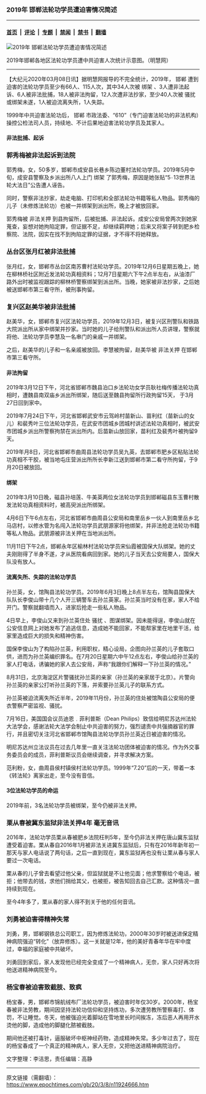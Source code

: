 ### 2019年 邯郸法轮功学员遭迫害情况简述

---

#### [首页](../../../..?n11924666) &nbsp;|&nbsp; [评论](../../../../../epoch-comment?n11924666) &nbsp;|&nbsp; [专题](../../../../../epoch-special?n11924666) &nbsp;|&nbsp; [禁闻](../../../../../epoch-news?n11924666) &nbsp;|&nbsp; [禁书](../../../../../books?n11924666) &nbsp;|&nbsp; [翻墙](https://github.com/gfw-breaker/nogfw/blob/master/README.md?n11924666)


<div><img alt="2019年 邯郸法轮功学员遭迫害情况简述" class="attachment-djy_600_400 size-djy_600_400 wp-post-image" src="https://i.epochtimes.com/assets/uploads/2020/03/2020-3-7-mh-handan-persecution-2-600x400.png"/>
<div class="caption">
 <p>
  2019年邯郸各地区法轮功学员遭中共迫害人次统计示意图。（明慧网）
 </p>
</div></div><hr/><div class="post_content" id="artbody" itemprop="articleBody">
 <!-- article content begin -->
 <p>
  【大纪元2020年03月08日讯】据明慧网报导的不完全统计，2019年，
  <ok href="https://www.epochtimes.com/gb/tag/%E9%82%AF%E9%83%B8.html">
   邯郸
  </ok>
  遭到迫害的法轮功学员至少有66人、115人次，其中34人次被
  <ok href="https://www.epochtimes.com/gb/tag/%E7%BB%91%E6%9E%B6.html">
   绑架
  </ok>
  、3人遭非法起诉、6人被非法批捕，18人被非法拘留，12人次遭非法抄家，至少40人次被
  <ok href="https://www.epochtimes.com/gb/tag/%E9%AA%9A%E6%89%B0.html">
   骚扰
  </ok>
  或绑架未遂，1人被迫流离失所，1人失踪。
 </p>
 <p>
  1999年中共迫害法轮功后，
  <ok href="https://www.epochtimes.com/gb/tag/%E9%82%AF%E9%83%B8.html">
   邯郸
  </ok>
  市政法委、“610”（专门迫害法轮功的非法机构）操控公检法司人员，持续地、不计后果地迫害法轮功学员及其家人。
 </p>
 <h4>
  非法批捕、起诉
 </h4>
 <h3>
  <b>
   郭秀梅被非法起诉到法院
  </b>
 </h3>
 <p>
  郭秀梅，女，50多岁，邯郸市成安县长巷乡陈边董村法轮功学员。2019年5月中旬，成安县警察及乡派出所八人上门
  <ok href="https://www.epochtimes.com/gb/tag/%E7%BB%91%E6%9E%B6.html">
   绑架
  </ok>
  了郭秀梅，原因是她张贴“5۰13世界法轮大法日”公告遭人诬告。
 </p>
 <p>
  同时，警察非法抄家，劫走电脑、打印机和全部法轮功书籍等私人物品。郭秀梅的儿子（未修炼法轮功）也被一并绑架到派出所，晚上才被放回家。
 </p>
 <p>
  郭秀梅被
  <ok href="https://www.epochtimes.com/gb/tag/%E9%9D%9E%E6%B3%95%E5%85%B3%E6%8A%BC.html">
   非法关押
  </ok>
  到县拘留所，后被批捕、非法起诉。成安公安局曾两次到她家蒐查，妄想对她拘陷定罪，但证据不足，却继续羁押她；后来又将案子转到肥乡检察院、法院，因实在找不到拘陷定罪的证据，才不得不将她释放。
 </p>
 <h3>
  <b>
   丛台区张月红被非法批捕
  </b>
 </h3>
 <p>
  张月红，女，邯郸市丛台区南苏曹村法轮功学员。2019年12月6日星期五晚上，她在柳林桥社区附近发法轮功真相资料；12月7日星期六下午2点半左右，从油漆厂路外出时被监视跟踪的柳林桥警察绑架到派出所。当晚，她家被非法抄家，之后她被送邯郸市第三看守所，被刑事拘留。
 </p>
 <h3>
  <b>
   复兴区赵美华被非法批捕
  </b>
 </h3>
 <p>
  赵美华，女，邯郸市复兴区法轮功学员，2019年12月3日，被复兴区刑警队和铁路大院派出所从家中绑架并抄家。当时她的儿子给刑警队和派出所人员讲理，警察就将他、法轮功学员李慧及一名串门的亲戚一并绑架。
 </p>
 <p>
  之后，赵美华的儿子和一名亲戚被放回。李慧被拘留，赵美华被
  <ok href="https://www.epochtimes.com/gb/tag/%E9%9D%9E%E6%B3%95%E5%85%B3%E6%8A%BC.html">
   非法关押
  </ok>
  在邯郸市第三看守所。
 </p>
 <h4>
  非法拘留
 </h4>
 <p>
  2019年3月12日下午，河北省邯郸市魏县泊口乡法轮功女学员耿社梅传播法轮功真相时，遭魏县南双庙乡派出所绑架，随后送至魏县拘留所行政拘留15天， 于3月27日回到家中。
 </p>
 <p>
  2019年7月24日下午，河北省邯郸武安市云驾岭村苗新山、苗利红（苗新山的女儿）和裴秀叶三位法轮功学员，在武安市团城乡团城村讲述法轮功真相时，被武安市团城乡派出所警察拘禁在派出所内。后苗新山放回家，苗利红及裴秀叶被拘留9天。
 </p>
 <p>
  2019年月8日，河北省邯郸市曲周县法轮功学员吴九英，去邯郸市肥乡区粘贴法轮功真相不干胶，被当地屯庄营派出所所长李新江送到邯郸市第二看守所拘留，于9月20日被放回。
 </p>
 <h4>
  绑架
 </h4>
 <p>
  2019年3月10日晚，磁县孙培莲、牛美英两位女法轮功学员到邯郸磁县东玉曹村散发法轮功真相资料时，被高臾派出所绑架。
 </p>
 <p>
  4月6日下午6点左右，河北省邯郸市曲周县公安局和南里岳乡一伙人到南里岳乡北马店村，以修水管为名闯入法轮功学员武朋源家将他绑架，并非法抢走法轮功书籍等私人物品。武朋源被非法关押在当地派出所。
 </p>
 <p>
  11月11日下午2点，邯郸永年区榆林村法轮功学员宋仙霞被国保大队绑架。她的丈夫刚刚得了半身不遂，才从医院看病回到家。她的儿子当天去公安局要人，国保大队没有放人。
 </p>
 <h4>
  <b>
   流离失所、失踪的法轮功学员
  </b>
 </h4>
 <p>
  孙兰英，女，馆陶县法轮功学员。2019年6月3日晚上8点半左右，馆陶县国保大队队长李俊山带十几个人开三辆警车去孙兰英家。孙兰英当时没有在家，家人不给开门。警察就翻墙而入，进家后抢走一些私人物品。
 </p>
 <p>
  4日早上，李俊山又来到孙兰英住处
  <ok href="https://www.epochtimes.com/gb/tag/%E9%AA%9A%E6%89%B0.html">
   骚扰
  </ok>
  、图谋绑架。因未能得逞，李俊山就在公安信息网上对她发布了追逃信息，造成她不能回家，不能帮家里在地里干活，给家里造成巨大的损失和精神伤害。
 </p>
 <p>
  国保李俊山为了构陷孙兰英，利用职权，精心设局，企图向孙兰英的儿子套取口供，进而为孙兰英编织罪名。在7月20日星期六中午12点左右，李俊山给孙兰英的家人打电话，诱骗她的家人去公安局，声称“我跟你们解释一下孙兰英的情况。”
 </p>
 <p>
  8月31日，北京海淀区片警骚扰孙兰英的亲家（孙兰英的亲家居于北京）。片警向孙兰英的亲家公打听孙兰英的下落，并索要孙兰英儿子的联系方式。
 </p>
 <p>
  孙兰英被迫流离失所近半年，2019年11月份，孙兰英的住处被馆陶县公安局的便衣警察严密监视、骚扰。
 </p>
 <p>
  7月16日，美国国会议员迪恩﹒菲利普斯（Dean Philips）致信给明尼苏达州法轮大法学会，感谢法轮大法学会制止中共迫害的努力，强烈谴责中共强摘器官的罪行，并且密切关注河北省邯郸市馆陶县法轮功学员孙兰英近日被迫害的情况。
 </p>
 <p>
  明尼苏达州立法议员在过去几年里一直关注法轮功团体被迫害的情况。作为外交事务委员会的成员，菲利普斯议员会继续调查，并寻求解决方案。
 </p>
 <p>
  范利粉，女，曲周县侯村镇侯村法轮功学员。1999年“7.20”后的一天，带着一本《转法轮》离家出走，至今没有音信。
 </p>
 <h4>
  <b>
   3位法轮功学员的命运
  </b>
 </h4>
 <p>
  2019年前，3名法轮功学员被绑架，至今仍被非法关押。
 </p>
 <h3>
  <b>
   栗从春被冀东监狱非法关押4年 毫无音讯
  </b>
 </h3>
 <p>
  2016年，法轮功学员栗从春被肥乡法院枉判5年，至今仍非法关押在唐山冀东监狱遭受着迫害。栗从春自2016年1月被非法关进冀东监狱后，只有在2016年新年初一那天与家人电话说了两句话，之后一直到现在，冀东监狱再也没有让栗从春与家人要过一次电话。
 </p>
 <p>
  栗从春的儿子曾去看望过他父亲，但监狱就是不让他见面；他求警察给个电话，被拒；他带去的钱，求他们捎给其父，也被拒，被告知回去自己汇款。这种情况一直持续到现在。
 </p>
 <p>
  至今4年多了，栗从春的家人得不到关于他的任何音讯。
 </p>
 <h3>
  <b>
   刘勇被迫害得精神失常
  </b>
 </h3>
 <p>
  刘勇，男，邯郸钢铁总公司职工，因为修炼法轮功，2000年30岁时被送进保定精神病院强迫“转化”（放弃修炼）。这一关就是12年，他的美好青春年华在牢中度过，幸福的家庭被中共破坏。
 </p>
 <p>
  刘勇回到家后，家人发现他已经完全变成了一个精神病人，无奈，家人只好再次将他送进精神病院至今。
 </p>
 <h3>
  杨宝春被迫害致截肢、致疯
 </h3>
 <p>
  杨宝春，男，邯郸市锦航绒布厂法轮功学员，被迫害时年仅30岁。2000年，杨宝春被非法劳教，期间因坚持法轮功信仰和坚持炼功，多次遭劳教所警察毒打、体罚，不让睡觉。冬天，他被强迫光着脚站在雪地里长时间挨冻，冻后恶人再用开水烫他的脚，造成他的脚腿化脓被截肢。
 </p>
 <p>
  期间他还被打毒针，逼服破坏中枢神经药物，造成精神失常。多少年过去了，现在的杨宝春成了一个真正的精神病人，家人无奈，又把他送进精神病院治疗。
 </p>
 <p>
  文字整理：李洁思，责任编辑：高静
 </p>
 <!-- article content end -->
 <div id="below_article_ad">
 </div>
</div>


---

原文链接（需翻墙）：https://www.epochtimes.com/gb/20/3/8/n11924666.htm